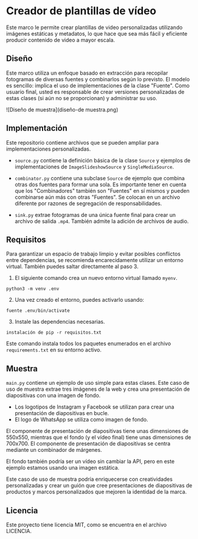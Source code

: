 # Creador de plantillas de vídeo


Este marco le permite crear plantillas de video personalizadas utilizando imágenes estáticas y metadatos, lo que hace que sea más fácil y eficiente producir contenido de video a mayor escala.

## Diseño

Este marco utiliza un enfoque basado en extracción para recopilar fotogramas de diversas fuentes y combinarlos según lo previsto. El modelo es sencillo: implica el uso de implementaciones de la clase "Fuente". Como usuario final, usted es responsable de crear versiones personalizadas de estas clases (si aún no se proporcionan) y administrar su uso.

![Diseño de muestra](diseño-de muestra.png)

## Implementación

Este repositorio contiene archivos que se pueden ampliar para implementaciones personalizadas.

- `source.py` contiene la definición básica de la clase `Source` y ejemplos de implementaciones de `ImageSlideshowSource` y `SingleMediaSource`.

- `combinator.py` contiene una subclase `Source` de ejemplo que combina otras dos fuentes para formar una sola. Es importante tener en cuenta que los "Combinadores" también son "Fuentes" en sí mismos y pueden combinarse aún más con otras "Fuentes". Se colocan en un archivo diferente por razones de segregación de responsabilidades.

- `sink.py` extrae fotogramas de una única fuente final para crear un archivo de salida `.mp4`. También admite la adición de archivos de audio.


## Requisitos

Para garantizar un espacio de trabajo limpio y evitar posibles conflictos entre dependencias, se recomienda encarecidamente utilizar un entorno virtual. También puedes saltar directamente al paso 3.

1. El siguiente comando crea un nuevo entorno virtual llamado `myenv`.

```golpecito
python3 -m venv .env
```

2. Una vez creado el entorno, puedes activarlo usando:

```golpecito
fuente .env/bin/activate
```

3. Instale las dependencias necesarias.

```golpecito
instalación de pip -r requisitos.txt
```
Este comando instala todos los paquetes enumerados en el archivo `requirements.txt` en su entorno activo.

## Muestra

`main.py` contiene un ejemplo de uso simple para estas clases. Este caso de uso de muestra extrae tres imágenes de la web y crea una presentación de diapositivas con una imagen de fondo.

- Los logotipos de Instagram y Facebook se utilizan para crear una presentación de diapositivas en bucle.
- El logo de WhatsApp se utiliza como imagen de fondo.

El componente de presentación de diapositivas tiene unas dimensiones de 550x550, mientras que el fondo (y el vídeo final) tiene unas dimensiones de 700x700. El componente de presentación de diapositivas se centra mediante un combinador de márgenes.

El fondo también podría ser un vídeo sin cambiar la API, pero en este ejemplo estamos usando una imagen estática.

Este caso de uso de muestra podría enriquecerse con creatividades personalizadas y crear un guión que cree presentaciones de diapositivas de productos y marcos personalizados que mejoren la identidad de la marca.

## Licencia
Este proyecto tiene licencia MIT, como se encuentra en el archivo LICENCIA.

